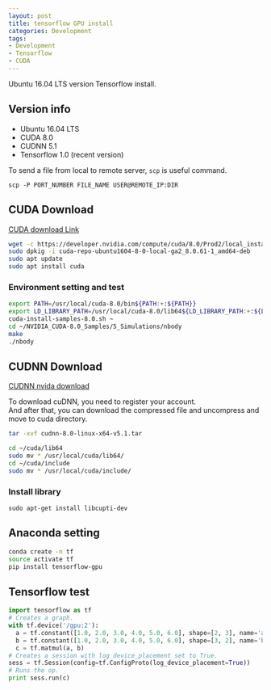 ```yaml
---
layout: post
title: tensorflow GPU install
categories: Development
tags:
- Development
- Tensorflow
- CUDA
---
```




Ubuntu 16.04 LTS version Tensorflow install.



<!--more-->



## Version info

- Ubuntu 16.04 LTS
- CUDA 8.0
- CUDNN 5.1
- Tensorflow 1.0 (recent version)



To send a file from local to remote server, `scp` is useful command.

`scp -P PORT_NUMBER FILE_NAME USER@REMOTE_IP:DIR`



## CUDA Download

[CUDA download Link](https://developer.nvidia.com/cuda-downloads)



```bash
wget -c https://developer.nvidia.com/compute/cuda/8.0/Prod2/local_installers/cuda-repo-ubuntu1604-8-0-local-ga2_8.0.61-1_amd64-deb
sudo dpkig -i cuda-repo-ubuntu1604-8-0-local-ga2_8.0.61-1_amd64-deb
sudo apt update
sudo apt install cuda
```



### Environment setting and test

```bash
export PATH=/usr/local/cuda-8.0/bin${PATH:+:${PATH}}
export LD_LIBRARY_PATH=/usr/local/cuda-8.0/lib64${LD_LIBRARY_PATH:+:${LD_LIBRARY_PATH}}
cuda-install-samples-8.0.sh ~
cd ~/NVIDIA_CUDA-8.0_Samples/5_Simulations/nbody
make
./nbody
```



## CUDNN Download

[CUDNN nvida download](https://developer.nvidia.com/cudnn)

To download cuDNN, you need to register your account.  
And after that, you can download the compressed file and uncompress and move to cuda directory.



```bash
tar -xvf cudnn-8.0-linux-x64-v5.1.tar

cd ~/cuda/lib64
sudo mv * /usr/local/cuda/lib64/
cd ~/cuda/include
sudo mv * /usr/local/cuda/include/
```



### Install library

`sudo apt-get install libcupti-dev`



## Anaconda setting

```bash
conda create -n tf
source activate tf
pip install tensorflow-gpu
```



## Tensorflow test



```python
import tensorflow as tf
# Creates a graph.
with tf.device('/gpu:2'):
  a = tf.constant([1.0, 2.0, 3.0, 4.0, 5.0, 6.0], shape=[2, 3], name='a')
  b = tf.constant([1.0, 2.0, 3.0, 4.0, 5.0, 6.0], shape=[3, 2], name='b')
  c = tf.matmul(a, b)
# Creates a session with log_device_placement set to True.
sess = tf.Session(config=tf.ConfigProto(log_device_placement=True))
# Runs the op.
print sess.run(c)
```

